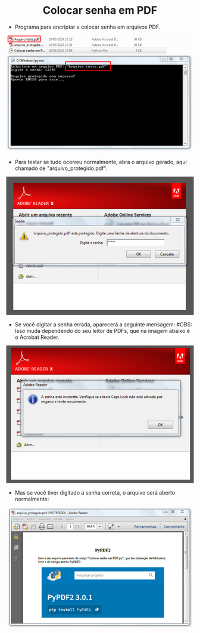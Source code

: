 <h1 align="center">Colocar senha em PDF</h1>

- Programa para encriptar e colocar senha em arquivos PDF.

![Screenshot](https://github.com/AndrewVargas1991/Colocar-senha-em-PDF/blob/main/imagens/Tela.png)

- Para testar se tudo ocorreu normalmente, abra o arquivo gerado, aqui chamado de "arquivo_protegido.pdf".

![Screenshot](https://github.com/AndrewVargas1991/Colocar-senha-em-PDF/blob/main/imagens/Tela%20da%20senha.png)

- Se você digitar a senha errada, aparecerá a seguinte mensagem:
#OBS: Isso muda dependendo do seu leitor de PDFs, que na imagem abaixo é o Acrobat Reader.

![Screenshot](https://github.com/AndrewVargas1991/Colocar-senha-em-PDF/blob/main/imagens/Tela%20senha%20incorreta.png)

- Mas se você tiver digitado a senha correta, o arquivo será aberto normalmente:

![Screenshot](https://github.com/AndrewVargas1991/Colocar-senha-em-PDF/blob/main/imagens/Tela%20do%20arquivo%20protegido.png)
